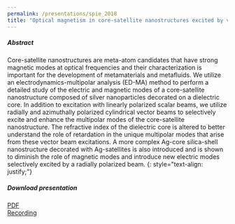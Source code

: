 ```yaml
---
permalink: /presentations/spie_2018
title: "Optical magnetism in core-satellite nanostructures excited by vector beams"
---
```


##### Abstract
Core-satellite nanostructures are meta-atom candidates that have strong magnetic modes at optical frequencies and their characterization is important for the development of metamaterials and metafluids. We utilize an electrodynamics-multipolar analysis (ED-MA) method to perform a detailed study of the electric and magnetic modes of a core-satellite nanostructure composed of silver nanoparticles decorated on a dielectric core. In addition to excitation with linearly polarized scalar beams, we utilize radially and azimuthally polarized cylindrical vector beams to selectively excite and enhance the multipolar modes of the core-satellite nanostructure. The refractive index of the dielectric core is altered to better understand the role of retardation in the unique multipolar modes that arise from these vector beam excitations. A more complex Ag-core silica-shell nanostructure decorated with Ag-satellites is also introduced and is shown to diminish the role of magnetic modes and introduce new electric modes selectively excited by a radially polarized beam.
{: style="text-align: justify;"}

##### Download presentation
[PDF](https://jparker.nyc3.digitaloceanspaces.com/spie_2018.pdf)  
[Recording](https://doi.org/10.1117/12.2290877)

